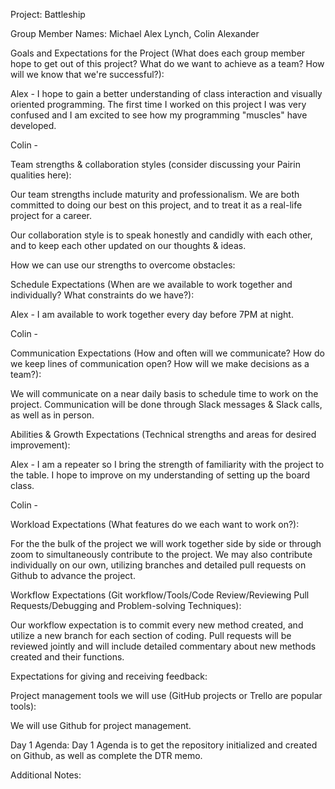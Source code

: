 Project: Battleship

Group Member Names: Michael Alex Lynch, Colin Alexander

Goals and Expectations for the Project (What does each group member hope to get out of this project? What do we want to achieve as a team? How will we know that we're successful?):

Alex - I hope to gain a better understanding of class interaction and visually oriented programming. The first time I worked on this project I was very confused and I am excited to see how my programming "muscles" have developed.

Colin -

Team strengths & collaboration styles (consider discussing your Pairin qualities here):

Our team strengths include maturity and professionalism. We are both committed to doing our best on this project, and to treat it as a real-life project for a career.

Our collaboration style is to speak honestly and candidly with each other, and to keep each other updated on our thoughts & ideas.

How we can use our strengths to overcome obstacles:

Schedule Expectations (When are we available to work together and individually? What constraints do we have?):

Alex - I am available to work together every day before 7PM at night.

Colin -

Communication Expectations (How and often will we communicate? How do we keep lines of communication open? How will we make decisions as a team?):

We will communicate on a near daily basis to schedule time to work on the project. Communication will be done through Slack messages & Slack calls, as well as in person.

Abilities & Growth Expectations (Technical strengths and areas for desired improvement):

Alex - I am a repeater so I bring the strength of familiarity with the project to the table. I hope to improve on my understanding of setting up the board class.

Colin -

Workload Expectations (What features do we each want to work on?):

For the the bulk of the project we will work together side by side or through zoom to simultaneously contribute to the project. We may also contribute individually on our own, utilizing branches and detailed pull requests on Github to advance the project.

Workflow Expectations (Git workflow/Tools/Code Review/Reviewing Pull Requests/Debugging and Problem-solving Techniques):

Our workflow expectation is to commit every new method created, and utilize a new branch for each section of coding. Pull requests will be reviewed jointly and will include detailed commentary about new methods created and their functions.

Expectations for giving and receiving feedback:

Project management tools we will use (GitHub projects or Trello are popular tools):

We will use Github for project management.

Day 1 Agenda: Day 1 Agenda is to get the repository initialized and created on
Github, as well as complete the DTR memo.

Additional Notes:

